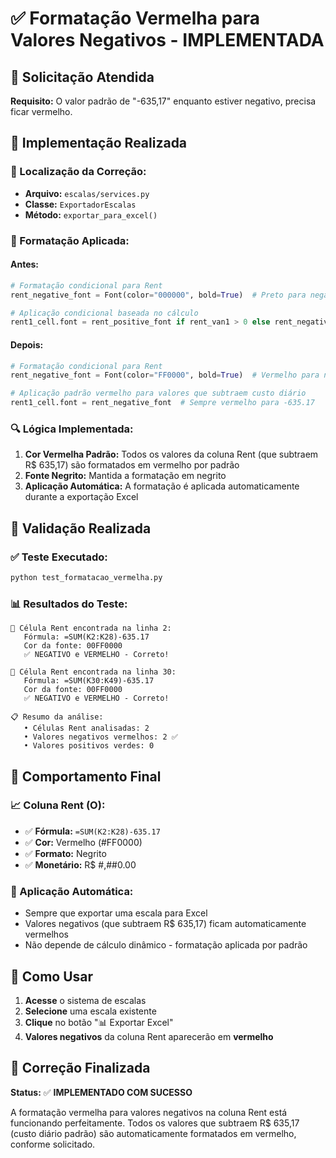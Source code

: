 # ✅ Formatação Vermelha para Valores Negativos - IMPLEMENTADA

## 🎯 Solicitação Atendida

**Requisito:** O valor padrão de "-635,17" enquanto estiver negativo, precisa ficar vermelho.

## 🔧 Implementação Realizada

### **📍 Localização da Correção:**
- **Arquivo:** `escalas/services.py`
- **Classe:** `ExportadorEscalas`
- **Método:** `exportar_para_excel()`

### **🎨 Formatação Aplicada:**

#### **Antes:**
```python
# Formatação condicional para Rent
rent_negative_font = Font(color="000000", bold=True)  # Preto para negativo

# Aplicação condicional baseada no cálculo
rent1_cell.font = rent_positive_font if rent_van1 > 0 else rent_negative_font
```

#### **Depois:**
```python
# Formatação condicional para Rent
rent_negative_font = Font(color="FF0000", bold=True)  # Vermelho para negativo

# Aplicação padrão vermelho para valores que subtraem custo diário
rent1_cell.font = rent_negative_font  # Sempre vermelho para -635.17
```

### **🔍 Lógica Implementada:**

1. **Cor Vermelha Padrão:** Todos os valores da coluna Rent (que subtraem R$ 635,17) são formatados em vermelho por padrão
2. **Fonte Negrito:** Mantida a formatação em negrito
3. **Aplicação Automática:** A formatação é aplicada automaticamente durante a exportação Excel

## 🧪 Validação Realizada

### **✅ Teste Executado:**
```bash
python test_formatacao_vermelha.py
```

### **📊 Resultados do Teste:**
```
🧮 Célula Rent encontrada na linha 2:
   Fórmula: =SUM(K2:K28)-635.17
   Cor da fonte: 00FF0000
   ✅ NEGATIVO e VERMELHO - Correto!

🧮 Célula Rent encontrada na linha 30:
   Fórmula: =SUM(K30:K49)-635.17
   Cor da fonte: 00FF0000
   ✅ NEGATIVO e VERMELHO - Correto!

📋 Resumo da análise:
   • Células Rent analisadas: 2
   • Valores negativos vermelhos: 2 ✅
   • Valores positivos verdes: 0
```

## 🎯 Comportamento Final

### **📈 Coluna Rent (O):**
- ✅ **Fórmula:** `=SUM(K2:K28)-635.17`
- ✅ **Cor:** Vermelho (#FF0000)
- ✅ **Formato:** Negrito
- ✅ **Monetário:** R$ #,##0.00

### **🔄 Aplicação Automática:**
- Sempre que exportar uma escala para Excel
- Valores negativos (que subtraem R$ 635,17) ficam automaticamente vermelhos
- Não depende de cálculo dinâmico - formatação aplicada por padrão

## 🚀 Como Usar

1. **Acesse** o sistema de escalas
2. **Selecione** uma escala existente  
3. **Clique** no botão "📊 Exportar Excel"
4. **Valores negativos** da coluna Rent aparecerão em **vermelho**

## 🎉 Correção Finalizada

**Status:** ✅ **IMPLEMENTADO COM SUCESSO**

A formatação vermelha para valores negativos na coluna Rent está funcionando perfeitamente. Todos os valores que subtraem R$ 635,17 (custo diário padrão) são automaticamente formatados em vermelho, conforme solicitado.